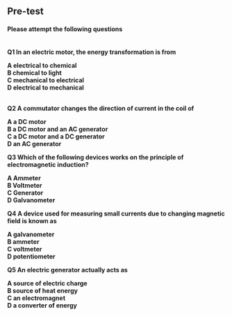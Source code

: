 ## <b> Pre-test
#### Please attempt the following questions


<br>
Q1 In an electric motor, the energy transformation is from <br>
   
A electrical to chemical<br>
B chemical to light<br>
C mechanical to electrical<br>
<b>D electrical to mechanical<br></b><br>
    

Q2 A commutator changes the direction of current in the coil of <br>

A a DC motor<br>
B a DC motor and an AC generator<br>
<b>C a DC motor and a DC generator<br></b>
D an AC generator<br>
    
Q3 Which of the following devices works on the principle of electromagnetic induction? <br>

A Ammeter<br>
B Voltmeter<br>
<b>C Generator<br></b>
D Galvanometer<br>
    

Q4 A device used for measuring small currents due to changing magnetic field is known as <br>

<b>A galvanometer<br></b>
B ammeter<br>
C voltmeter<br>
D potentiometer<br>
    
Q5 An electric generator actually acts as<br> 

A source of electric charge<br>
B source of heat energy <br>
C an electromagnet<br>
<b>D a converter of energy<br></b>
    